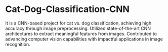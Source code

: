 # Cat-Dog-Classification-CNN

It is a CNN-based project for cat vs. dog classification, achieving high accuracy through image preprocessing.  Utilized state-of-the-art CNN architectures to extract meaningful features from images.  Contributed to advancing computer vision capabilities with impactful applications in image recognition.
